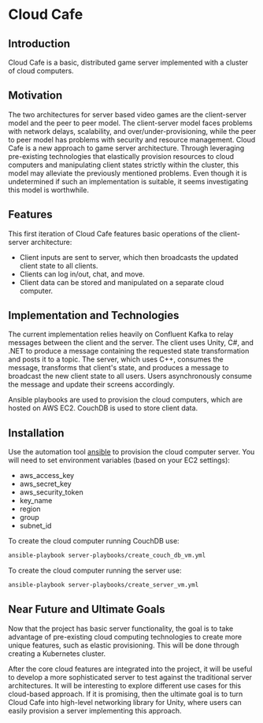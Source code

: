 # Cloud Cafe

## Introduction
Cloud Cafe is a basic, distributed game server implemented with a cluster of cloud computers.


## Motivation

The two architectures for server based video games are the client-server model and the peer to peer model. The client-server model faces problems with network delays, scalability, and over/under-provisioning, while the peer to peer model has problems with security and resource management. Cloud Cafe is a new approach to game server architecture. Through leveraging pre-existing technologies that elastically provision resources to cloud computers and manipulating client states strictly within the cluster, this model may alleviate the previously mentioned problems. Even though it is undetermined if such an implementation is suitable, it seems investigating this model is worthwhile.

## Features
This first iteration of Cloud Cafe features basic operations of the client-server architecture:
* Client inputs are sent to server, which then broadcasts the updated client state to all clients.
* Clients can log in/out, chat, and move.
* Client data can be stored and manipulated on a separate cloud computer.

## Implementation and Technologies

The current implementation relies heavily on Confluent Kafka to relay messages between the client and the server. The client uses Unity, C#, and .NET to produce a message containing the requested state transformation and posts it to a topic. The server, which uses C++, consumes the message, transforms that client's state, and produces a message to broadcast the new client state to all users. Users asynchronously consume the message and update their screens accordingly.

Ansible playbooks are used to provision the cloud computers, which are hosted on AWS EC2. CouchDB is used to store client data.

## Installation
Use the automation tool [ansible](https://docs.ansible.com/ansible/latest/installation_guide/intro_installation.html) to provision the cloud computer server. You will need to set environment variables (based on your EC2 settings):
* aws_access_key
* aws_secret_key
* aws_security_token
* key_name
* region
* group
* subnet_id

To create the cloud computer running CouchDB use:
```bash
ansible-playbook server-playbooks/create_couch_db_vm.yml
```

To create the cloud computer running the server use:
```bash
ansible-playbook server-playbooks/create_server_vm.yml
```

## Near Future and Ultimate Goals
Now that the project has basic server functionality, the goal is to take advantage of pre-existing cloud computing technologies to create more unique features, such as elastic provisioning. This will be done through creating a Kubernetes cluster.

After the core cloud features are integrated into the project, it will be useful to develop a more sophisticated server to test against the traditional server architectures. It will be interesting to explore different use cases for this cloud-based approach. If it is promising, then the ultimate goal is to turn Cloud Cafe into high-level networking library for Unity, where users can easily provision a server implementing this approach.
